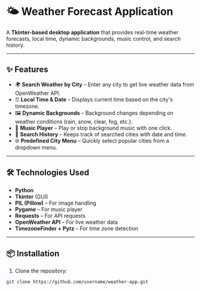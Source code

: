 # 🌤 Weather Forecast Application

A **Tkinter-based desktop application** that provides real-time weather forecasts, local time, dynamic backgrounds, music control, and search history.  

---

## ✨ Features
- 🌍 **Search Weather by City** – Enter any city to get live weather data from OpenWeather API.
- ⏰ **Local Time & Date** – Displays current time based on the city's timezone.
- 🖼 **Dynamic Backgrounds** – Background changes depending on weather conditions (rain, snow, clear, fog, etc.).
- 🎵 **Music Player** – Play or stop background music with one click.
- 📜 **Search History** – Keeps track of searched cities with date and time.
- 🌐 **Predefined City Menu** – Quickly select popular cities from a dropdown menu.

---

## 🛠️ Technologies Used
- **Python**  
- **Tkinter** (GUI)  
- **PIL (Pillow)** – For image handling  
- **Pygame** – For music player  
- **Requests** – For API requests  
- **OpenWeather API** – For live weather data  
- **TimezoneFinder + Pytz** – For time zone detection  

---

## 📦 Installation

1. Clone the repository:  
```bash
git clone https://github.com/username/weather-app.git
